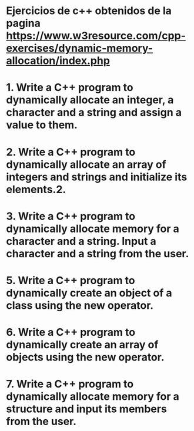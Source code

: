 # Ejercicios de c++ obtenidos de la pagina https://www.w3resource.com/cpp-exercises/dynamic-memory-allocation/index.php

# 1. Write a C++ program to dynamically allocate an integer, a character and a string and assign a value to them.

# 2. Write a C++ program to dynamically allocate an array of integers and strings and initialize its elements.2. 

# 3. Write a C++ program to dynamically allocate memory for a character and a string. Input a character and a string from the user.

# 5. Write a C++ program to dynamically create an object of a class using the new operator.

# 6. Write a C++ program to dynamically create an array of objects using the new operator.

# 7. Write a C++ program to dynamically allocate memory for a structure and input its members from the user.